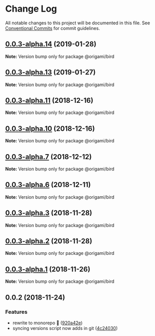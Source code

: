 # Change Log

All notable changes to this project will be documented in this file.
See [Conventional Commits](https://conventionalcommits.org) for commit guidelines.

## [0.0.3-alpha.14](https://github.com/origami-cms/core/tree/master/packages/bird/compare/v0.0.3-alpha.13...v0.0.3-alpha.14) (2019-01-28)

**Note:** Version bump only for package @origami/bird





## [0.0.3-alpha.13](https://github.com/origami-cms/core/tree/master/packages/bird/compare/v0.0.3-alpha.12...v0.0.3-alpha.13) (2019-01-27)

**Note:** Version bump only for package @origami/bird





## [0.0.3-alpha.11](https://github.com/origami-cms/core/tree/master/packages/bird/compare/v0.0.3-alpha.10...v0.0.3-alpha.11) (2018-12-16)

**Note:** Version bump only for package @origami/bird





## [0.0.3-alpha.10](https://github.com/origami-cms/core/tree/master/packages/bird/compare/v0.0.3-alpha.9...v0.0.3-alpha.10) (2018-12-16)

**Note:** Version bump only for package @origami/bird





## [0.0.3-alpha.7](https://github.com/origami-cms/core/tree/master/packages/bird/compare/v0.0.3-alpha.6...v0.0.3-alpha.7) (2018-12-12)

**Note:** Version bump only for package @origami/bird





## [0.0.3-alpha.6](https://github.com/origami-cms/core/tree/master/packages/bird/compare/v0.0.3-alpha.5...v0.0.3-alpha.6) (2018-12-11)

**Note:** Version bump only for package @origami/bird





## [0.0.3-alpha.3](https://github.com/origami-cms/core/tree/master/packages/bird/compare/v0.0.3-alpha.2...v0.0.3-alpha.3) (2018-11-28)

**Note:** Version bump only for package @origami/bird





## [0.0.3-alpha.2](https://github.com/origami-cms/core/tree/master/packages/bird/compare/v0.0.3-alpha.1...v0.0.3-alpha.2) (2018-11-28)

**Note:** Version bump only for package @origami/bird





## [0.0.3-alpha.1](https://github.com/origami-cms/core/tree/master/packages/bird/compare/v0.0.3-alpha.0...v0.0.3-alpha.1) (2018-11-26)

**Note:** Version bump only for package @origami/bird





## 0.0.2 (2018-11-24)


### Features

* rewrite to monorepo 🎉 ([920a42e](https://github.com/origami-cms/core/tree/master/packages/bird/commit/920a42e))
* syncing versions script now adds in git ([4c24030](https://github.com/origami-cms/core/tree/master/packages/bird/commit/4c24030))

